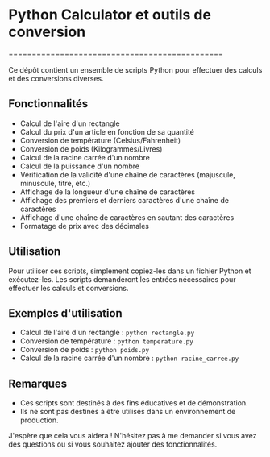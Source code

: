 # Python Calculator et outils de conversion
==============================================

Ce dépôt contient un ensemble de scripts Python pour effectuer des calculs et des conversions diverses.

## Fonctionnalités

* Calcul de l'aire d'un rectangle
* Calcul du prix d'un article en fonction de sa quantité
* Conversion de température (Celsius/Fahrenheit)
* Conversion de poids (Kilogrammes/Livres)
* Calcul de la racine carrée d'un nombre
* Calcul de la puissance d'un nombre
* Vérification de la validité d'une chaîne de caractères (majuscule, minuscule, titre, etc.)
* Affichage de la longueur d'une chaîne de caractères
* Affichage des premiers et derniers caractères d'une chaîne de caractères
* Affichage d'une chaîne de caractères en sautant des caractères
* Formatage de prix avec des décimales

## Utilisation

Pour utiliser ces scripts, simplement copiez-les dans un fichier Python et exécutez-les. Les scripts demanderont les entrées nécessaires pour effectuer les calculs et conversions.

## Exemples d'utilisation

* Calcul de l'aire d'un rectangle : `python rectangle.py`
* Conversion de température : `python temperature.py`
* Conversion de poids : `python poids.py`
* Calcul de la racine carrée d'un nombre : `python racine_carree.py`

## Remarques

* Ces scripts sont destinés à des fins éducatives et de démonstration.
* Ils ne sont pas destinés à être utilisés dans un environnement de production.

J'espère que cela vous aidera ! N'hésitez pas à me demander si vous avez des questions ou si vous souhaitez ajouter des fonctionnalités.